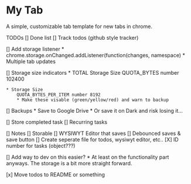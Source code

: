# My Tab

A simple, customizable tab template for new tabs in chrome. 


TODOs
[] Done list
    [] Track todos (github style tracker)

[] Add storage listener
    * chrome.storage.onChanged.addListener(function(changes, namespace) 
    * Multiple tab updates

[] Storage size indicators
	* TOTAL Storage Size 
		QUOTA_BYTES number 102400

	* Storage Size 
		QUOTA_BYTES_PER_ITEM number 8192
		* Make these visable (green/yellow/red) and warn to backup

[] Backups
    * Save to Google Drive 
    * Or save it on Dark and risk losing it...

[] Store completed task
[] Recurring tasks

[] Notes
    [] 	Storable
	[] WYSIWYT Editor that saves
		[] Debounced saves & save button
	[] Create seperate file for todos, wysiwyt editor, etc..
	[X] ID number for tasks (object???)

[] Add way to dev on this easier?
    * At least on the functionality part anyways. The storage is a bit more straight forward.

[x] Move todos to README or something